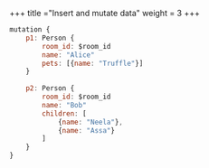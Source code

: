 +++
title ="Insert and mutate data" 
weight = 3
+++
```js
mutation {
    p1: Person { 
        room_id: $room_id
        name: "Alice" 
        pets: [{name: "Truffle"}] 
    }
    
    p2: Person { 
        room_id: $room_id
        name: "Bob" 
        children: [
            {name: "Neela"}, 
            {name: "Assa"}
        ]
    }
} 
```
